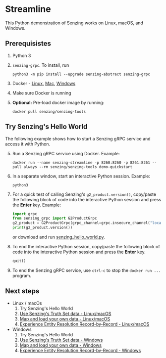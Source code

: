 # Streamline

This Python demonstration of Senzing works on Linux, macOS, and Windows.

## Prerequisistes

1. Python 3
1. `senzing-grpc`.  To install, run

    ```console
    python3 -m pip install --upgrade senzing-abstract senzing-grpc
    ```

1. Docker -
   [Linux](https://docs.docker.com/desktop/install/linux-install/),
   [Mac](https://docs.docker.com/desktop/install/mac-install/),
   [Windows](https://docs.docker.com/desktop/install/windows-install/)
1. Make sure Docker is running
1. **Optional:**  Pre-load docker image by running:

    ```console
    docker pull senzing/senzing-tools
    ```

## Try Senzing's Hello World

The following example shows how to start a Senzing gRPC service
and access it with Python.

5. Run a Senzing gRPC service using Docker.
   Example:

    ```console
    docker run --name senzing-streamline -p 8260:8260 -p 8261:8261 --pull always --rm senzing/senzing-tools demo-quickstart

    ```

1. In a separate window, start an interactive Python session.
   Example:

    ```console
    python3

    ```

1. For a quick test of calling Senzing's `g2_product.version()`,
   copy/paste the following block of code into the interactive Python session
   and press the **Enter** key.
   Example:

    ```python
    import grpc
    from senzing_grpc import G2ProductGrpc
    g2_product = G2ProductGrpc(grpc_channel=grpc.insecure_channel("localhost:8261"))
    print(g2_product.version())

    ```

    or download and run
    [senzing_hello_world.py](https://raw.githubusercontent.com/senzing-garage/knowledge-base/main/proposals/streamline/senzing_hello_world.py).

1. To end the interactive Python session,
   copy/paste the following block of code into the interactive Python session
   and press the **Enter** key.

    ```python
    quit()

    ```

1. To end the Senzing gRPC service,
   use `ctrl-c` to stop the `docker run ...` program.

## Next steps

- Linux / macOs
    1. Try Senzing's Hello World
    1. [Use Senzing's Truth Set data - Linux/macOS](use-senzings-truth-set-data-linux-macos.md)
    1. [Map and load your own data - Linux/macOS](map-and-load-your-own-data-linux-macos.md)
    1. [Experience Entity Resolution Record-by-Record - Linux/macOS](experience-entity-resolution-record-by-record-linux-macos.md)
- Windows
    1. Try Senzing's Hello World
    1. [Use Senzing's Truth Set data - Windows](use-senzings-truth-set-data-windows.md)
    1. [Map and load your own data - Windows](map-and-load-your-own-data-windows.md)
    1. [Experience Entity Resolution Record-by-Record - Windows](experience-entity-resolution-record-by-record-windows.md)
